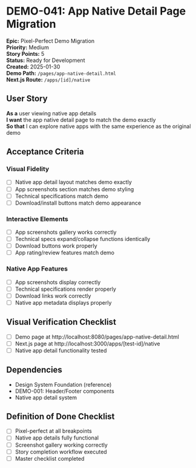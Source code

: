 # DEMO-041: App Native Detail Page Migration

**Epic:** Pixel-Perfect Demo Migration  
**Priority:** Medium  
**Story Points:** 5  
**Status:** Ready for Development  
**Created:** 2025-01-30  
**Demo Path:** `/pages/app-native-detail.html`  
**Next.js Route:** `/apps/[id]/native`

## User Story

**As a** user viewing native app details  
**I want** the app native detail page to match the demo exactly  
**So that** I can explore native apps with the same experience as the original demo

## Acceptance Criteria

### Visual Fidelity
- [ ] Native app detail layout matches demo exactly
- [ ] App screenshots section matches demo styling
- [ ] Technical specifications match demo
- [ ] Download/install buttons match demo appearance

### Interactive Elements
- [ ] App screenshots gallery works correctly
- [ ] Technical specs expand/collapse functions identically
- [ ] Download buttons work properly
- [ ] App rating/review features match demo

### Native App Features
- [ ] App screenshots display correctly
- [ ] Technical specifications render properly
- [ ] Download links work correctly
- [ ] Native app metadata displays properly

## Visual Verification Checklist
- [ ] Demo page at http://localhost:8080/pages/app-native-detail.html
- [ ] Next.js page at http://localhost:3000/apps/[test-id]/native
- [ ] Native app detail functionality tested

## Dependencies
- Design System Foundation (reference)
- DEMO-001: Header/Footer components
- Native app detail system

## Definition of Done Checklist
- [ ] Pixel-perfect at all breakpoints
- [ ] Native app details fully functional
- [ ] Screenshot gallery working correctly
- [ ] Story completion workflow executed
- [ ] Master checklist completed